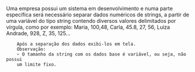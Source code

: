 Uma empresa possui um sistema em desenvolvimento e numa parte específica será necessário separar dados numéricos de strings, a partir de uma variável do tipo string contendo diversos valores delimitados por vírgula, como por exemplo:
        Maria, 100,48, Carla, 45.8, 27, 56, Luiza Andrade, 928, Z, 35, 125...
       
        Após a separação dos dados exibi-los em tela.
        Observação:
        ➢ O tamanho da string com os dados base é variável, ou seja, não possui
        um limite fixo.